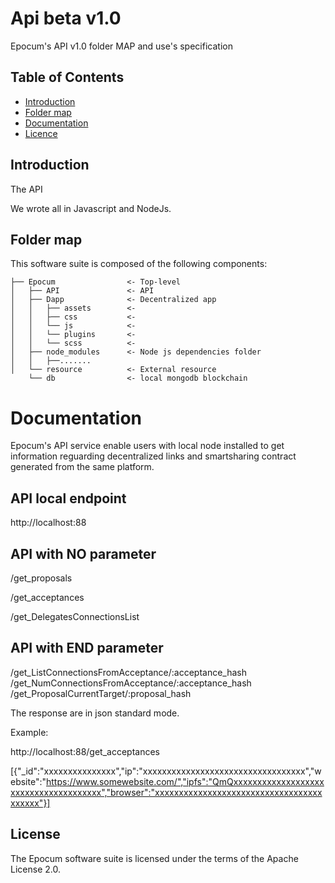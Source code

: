 # Api beta v1.0

Epocum's API v1.0 folder MAP and use's specification

## Table of Contents

*   [Introduction](#introduction)
*   [Folder map](#folder-map)
*   [Documentation](#documentation)
*   [Licence](#license)

## Introduction

The API 

We wrote all in Javascript and NodeJs.

## Folder map

This software suite is composed of the following components:

```
├── Epocum                <- Top-level
│   ├── API               <- API
│   ├── Dapp              <- Decentralized app
│   │   ├── assets        <- 
│   │   ├── css           <-
│   │   └── js        	  <-
│   │   └── plugins       <-
│   │   └── scss          <-
│   ├── node_modules      <- Node js dependencies folder
│   │   ├──.......
│   └── resource          <- External resource
    └── db                <- local mongodb blockchain
```
# Documentation

Epocum's API service enable users with local node installed to get information reguarding decentralized links and smartsharing contract generated from the same platform.

## API local endpoint

http://localhost:88

## API with NO parameter

/get_proposals
	
/get_acceptances

/get_DelegatesConnectionsList

## API with END parameter

/get_ListConnectionsFromAcceptance/:acceptance_hash
/get_NumConnectionsFromAcceptance/:acceptance_hash
/get_ProposalCurrentTarget/:proposal_hash

The response are in json standard mode.

Example:

http://localhost:88/get_acceptances

[{"_id":"xxxxxxxxxxxxxxx","ip":"xxxxxxxxxxxxxxxxxxxxxxxxxxxxxxxxxx","website":"https://www.somewebsite.com/","ipfs":"QmQxxxxxxxxxxxxxxxxxxxxxxxxxxxxxxxxxxxxxx","browser":"xxxxxxxxxxxxxxxxxxxxxxxxxxxxxxxxxxxxxxxxx"}]

## License

The Epocum software suite is licensed under the terms of the Apache License 2.0.
